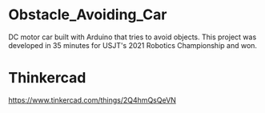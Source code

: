 # Obstacle_Avoiding_Car
 DC motor car built with Arduino that tries to avoid objects. This project was developed in 35 minutes for USJT's 2021 Robotics Championship and won.
# Thinkercad 
 https://www.tinkercad.com/things/2Q4hmQsQeVN
